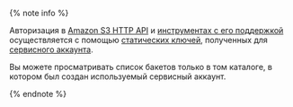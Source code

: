 {% note info %}

Авторизация в [Amazon S3 HTTP API](../../storage/s3/) и [инструментах с его поддержкой](../../storage/tools/) осуществляется с помощью [статических ключей](../../iam/concepts/authorization/access-key.md), полученных для [сервисного аккаунта](../../iam/concepts/users/service-accounts.md).

Вы можете просматривать список бакетов только в том каталоге, в котором был создан используемый сервисный аккаунт.

{% endnote %}
